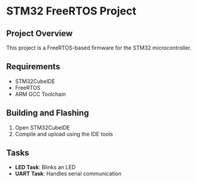 # STM32 FreeRTOS Project

## Project Overview
This project is a FreeRTOS-based firmware for the STM32 microcontroller.

## Requirements
- STM32CubeIDE
- FreeRTOS
- ARM GCC Toolchain

## Building and Flashing
1. Open STM32CubeIDE
2. Compile and upload using the IDE tools

## Tasks
- **LED Task**: Blinks an LED
- **UART Task**: Handles serial communication